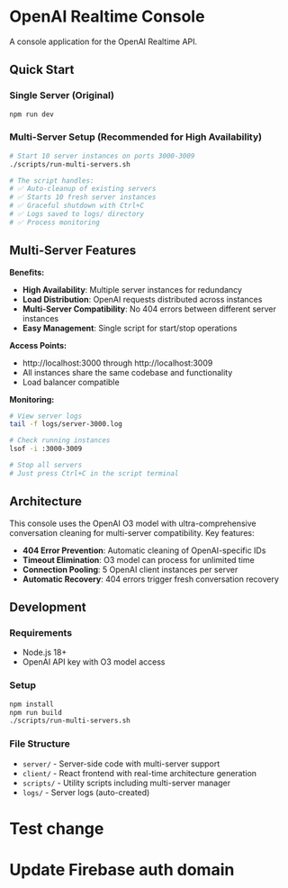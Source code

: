 # OpenAI Realtime Console

A console application for the OpenAI Realtime API.

## Quick Start

### Single Server (Original)
```bash
npm run dev
```

### Multi-Server Setup (Recommended for High Availability)
```bash
# Start 10 server instances on ports 3000-3009
./scripts/run-multi-servers.sh

# The script handles:
# ✅ Auto-cleanup of existing servers
# ✅ Starts 10 fresh server instances
# ✅ Graceful shutdown with Ctrl+C
# ✅ Logs saved to logs/ directory
# ✅ Process monitoring
```

## Multi-Server Features

**Benefits:**
- **High Availability**: Multiple server instances for redundancy
- **Load Distribution**: OpenAI requests distributed across instances
- **Multi-Server Compatibility**: No 404 errors between different server instances
- **Easy Management**: Single script for start/stop operations

**Access Points:**
- http://localhost:3000 through http://localhost:3009
- All instances share the same codebase and functionality
- Load balancer compatible

**Monitoring:**
```bash
# View server logs
tail -f logs/server-3000.log

# Check running instances
lsof -i :3000-3009

# Stop all servers
# Just press Ctrl+C in the script terminal
```

## Architecture

This console uses the OpenAI O3 model with ultra-comprehensive conversation cleaning for multi-server compatibility. Key features:

- **404 Error Prevention**: Automatic cleaning of OpenAI-specific IDs
- **Timeout Elimination**: O3 model can process for unlimited time
- **Connection Pooling**: 5 OpenAI client instances per server
- **Automatic Recovery**: 404 errors trigger fresh conversation recovery

## Development

### Requirements
- Node.js 18+
- OpenAI API key with O3 model access

### Setup
```bash
npm install
npm run build
./scripts/run-multi-servers.sh
```

### File Structure
- `server/` - Server-side code with multi-server support
- `client/` - React frontend with real-time architecture generation
- `scripts/` - Utility scripts including multi-server manager
- `logs/` - Server logs (auto-created)
# Test change
# Update Firebase auth domain

